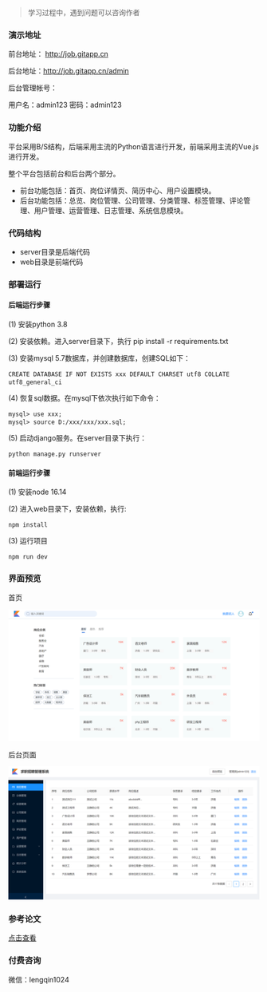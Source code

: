 > 学习过程中，遇到问题可以咨询作者


### 演示地址

前台地址： http://job.gitapp.cn

后台地址：http://job.gitapp.cn/admin

后台管理帐号：

用户名：admin123
密码：admin123


### 功能介绍

平台采用B/S结构，后端采用主流的Python语言进行开发，前端采用主流的Vue.js进行开发。

整个平台包括前台和后台两个部分。

- 前台功能包括：首页、岗位详情页、简历中心、用户设置模块。
- 后台功能包括：总览、岗位管理、公司管理、分类管理、标签管理、评论管理、用户管理、运营管理、日志管理、系统信息模块。


### 代码结构

- server目录是后端代码
- web目录是前端代码

### 部署运行

#### 后端运行步骤

(1) 安装python 3.8

(2) 安装依赖。进入server目录下，执行 pip install -r requirements.txt

(3) 安装mysql 5.7数据库，并创建数据库，创建SQL如下：
```
CREATE DATABASE IF NOT EXISTS xxx DEFAULT CHARSET utf8 COLLATE utf8_general_ci
```
(4) 恢复sql数据。在mysql下依次执行如下命令：

```
mysql> use xxx;
mysql> source D:/xxx/xxx/xxx.sql;
```

(5) 启动django服务。在server目录下执行：
```
python manage.py runserver
```

#### 前端运行步骤

(1) 安装node 16.14

(2) 进入web目录下，安装依赖，执行:
```
npm install 
```
(3) 运行项目
```
npm run dev
```


### 界面预览

首页

![](https://github.com/geeeeeeeek/python_job/blob/master/server/upload/img/a.png)


后台页面

![](https://github.com/geeeeeeeek/python_job/blob/master/server/upload/img/b.png)




### 参考论文

[点击查看](doc/python_job.docx)



### 付费咨询

微信：lengqin1024


